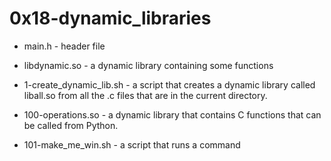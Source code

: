 # 0x18-dynamic_libraries

- main.h - header file

- libdynamic.so -  a dynamic library containing some functions

- 1-create_dynamic_lib.sh -  a script that creates a dynamic library called liball.so from all the .c files that are in the current directory.

- 100-operations.so -  a dynamic library that contains C functions that can be called from Python.

- 101-make_me_win.sh - a script that runs a command

